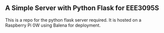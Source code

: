 ## A Simple Server with Python Flask for EEE3095S

This is a repo for the python flask server required. It is hosted on a Raspberry Pi 0W using Balena for deployment.

